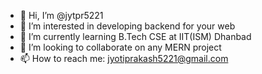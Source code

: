 - 👋 Hi, I’m @jytpr5221
- 👀 I’m interested in developing backend for your web
- 🌱 I’m currently learning B.Tech CSE at IIT(ISM) Dhanbad
- 💞️ I’m looking to collaborate on any MERN project
- 📫 How to reach me: jyotiprakash5221@gmail.com


<!---
jytpr5221/jytpr5221 is a ✨ special ✨ repository because its `README.md` (this file) appears on your GitHub profile.
You can click the Preview link to take a look at your changes.
--->
